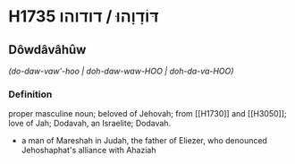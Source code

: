 # H1735 דּוֹדָוָהוּ / דודוהו

## Dôwdâvâhûw

_(do-daw-vaw'-hoo | doh-daw-waw-HOO | doh-da-va-HOO)_

### Definition

proper masculine noun; beloved of Jehovah; from [[H1730]] and [[H3050]]; love of Jah; Dodavah, an Israelite; Dodavah.

- a man of Mareshah in Judah, the father of Eliezer, who denounced Jehoshaphat's alliance with Ahaziah
